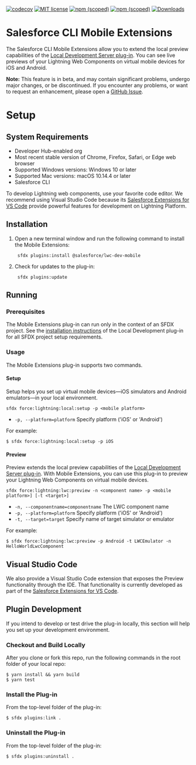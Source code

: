 [![codecov](https://codecov.io/gh/forcedotcom/lwc-dev-mobile/branch/main/graph/badge.svg?token=K8NM7ABTL1)](https://codecov.io/gh/forcedotcom/lwc-dev-mobile)
[![MIT license](https://img.shields.io/badge/license-MIT-brightgreen.svg)](http://opensource.org/licenses/MIT)
[![npm (scoped)](https://img.shields.io/npm/v/@salesforce/lwc-dev-mobile?color=blue)](https://www.npmjs.com/package/@salesforce/lwc-dev-mobile?activeTab=versions)
[![npm (scoped)](https://img.shields.io/npm/v/@salesforce/lwc-dev-mobile/beta?color=orange)](https://www.npmjs.com/package/@salesforce/lwc-dev-mobile?activeTab=versions)
[![Downloads](https://img.shields.io/npm/dt/@salesforce/lwc-dev-mobile)](https://www.npmjs.com/package/@salesforce/lwc-dev-mobile?activeTab=versions)

# Salesforce CLI Mobile Extensions

The Salesforce CLI Mobile Extensions allow you to extend the local preview capabilities of the [Local Development Server plug-in](https://developer.salesforce.com/tools/vscode/en/localdev/lwclocaldev). You can see live previews of your Lightning Web Components on virtual mobile devices for iOS and Android.


**Note:** This feature is in beta, and may contain significant problems, undergo major changes, or be discontinued. If you encounter any problems, or want to request an enhancement, please open a [GitHub Issue](https://github.com/forcedotcom/lwc-dev-mobile/issues).

# Setup

## System Requirements

- Developer Hub-enabled org
- Most recent stable version of Chrome, Firefox, Safari, or Edge web browser
- Supported Windows versions: Windows 10 or later
- Supported Mac versions: macOS 10.14.4 or later
- Salesforce CLI

To develop Lightning web components, use your favorite code editor. We recommend using Visual Studio Code because its [Salesforce Extensions for VS Code](https://developer.salesforce.com/tools/extension_vscode) provide powerful features for development on Lightning Platform.

## Installation

1. Open a new terminal window and run the following command to install the Mobile Extensions:

        sfdx plugins:install @salesforce/lwc-dev-mobile
        
2. Check for updates to the plug-in:

        sfdx plugins:update

## Running

### Prerequisites

The Mobile Extensions plug-in can run only in the context of an SFDX project.  See the [installation instructions](https://www.npmjs.com/package/@salesforce/lwc-dev-server#installation) of the Local Development plug-in for all SFDX project setup requirements.

### Usage

The Mobile Extensions plug-in supports two commands.

#### Setup

Setup helps you set up virtual mobile devices—iOS simulators and Android emulators—in your local environment.


```
sfdx force:lightning:local:setup -p <mobile platform>
```

- `-p, --platform=platform` Specify platform ('iOS' or 'Android')

For example:

```sh-session
$ sfdx force:lightning:local:setup -p iOS
```

#### Preview

Preview extends the local preview capabilities of the [Local Development Server plug-in](https://developer.salesforce.com/tools/vscode/en/lwc/localdev/). With Mobile Extensions, you can use this plug-in to preview your Lightning Web Components on virtual mobile devices.

```
sfdx force:lightning:lwc:preview -n <component name> -p <mobile platform>] [-t <target>]
```

- `-n, --componentname=componentname` The LWC component name
- `-p, --platform=platform` Specify platform ('iOS' or 'Android')
- `-t, --target=target` Specify name of target simulator or emulator

For example:

```sh-session
$ sfdx force:lightning:lwc:preview -p Android -t LWCEmulator -n HelloWorldLwcComponent
```

## Visual Studio Code

We also provide a Visual Studio Code extension that exposes the Preview functionality through the IDE. That functionality is currently developed as part of the [Salesforce Extensions for VS Code](https://github.com/forcedotcom/salesforcedx-vscode).

## Plugin Development

If you intend to develop or test drive the plug-in locally, this section will help you set up your development environment.

### Checkout and Build Locally

After you clone or fork this repo, run the following commands in the root folder of your local repo:

```sh-session
$ yarn install && yarn build
$ yarn test 
```

### Install the Plug-in

From the top-level folder of the plug-in:

```sh-session
$ sfdx plugins:link .
```

### Uninstall the Plug-in

From the top-level folder of the plug-in:

```sh-session
$ sfdx plugins:uninstall . 
```

